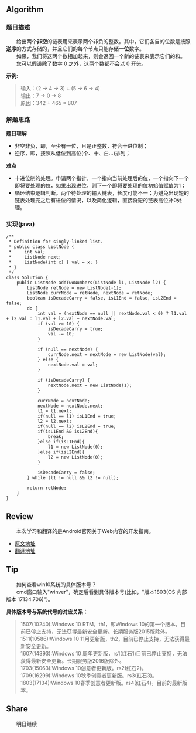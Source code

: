 ## Algorithm
### 题目描述
&emsp;&emsp;给出两个**非空**的链表用来表示两个非负的整数。其中，它们各自的位数是按照**逆序**的方式存储的，并且它们的每个节点只能存储**一位**数字。  
　　如果，我们将这两个数相加起来，则会返回一个新的链表来表示它们的和。  
　　您可以假设除了数字 0 之外，这两个数都不会以 0 开头。  

**示例:**
> 输入：(2 -> 4 -> 3) + (5 -> 6 -> 4)  
> 输出：7 -> 0 -> 8  
> 原因：342 + 465 = 807  

### 解题思路
**题目理解**
* 非空非负，即，至少有一位，且是正整数，符合十进位制；
* 逆序，即，按照从低位到高位(个、十、白...)排列；  

**难点**  
* 十进位制的处理。申请两个指针，一个指向当前处理后的位，一个指向下一个即将要处理的位，如果出现进位，则下一个即将要处理的位初始值赋值为1；
* 循环结束逻辑判断。两个待处理的输入链表，长度可能不一；为避免出现短的链表处理完之后有进位的情况，以及简化逻辑，直接将短的链表高位补0处理。

### 实现(java)
```
/**
 * Definition for singly-linked list.
 * public class ListNode {
 *     int val;
 *     ListNode next;
 *     ListNode(int x) { val = x; }
 * }
 */
class Solution {
    public ListNode addTwoNumbers(ListNode l1, ListNode l2) {
        ListNode retNode = new ListNode(-1);
        ListNode currNode = retNode, nextNode = retNode;
        boolean isDecadeCarry = false, isL1End = false, isL2End = false;
        do {
            int val = (nextNode == null || nextNode.val < 0) ? l1.val + l2.val : l1.val + l2.val + nextNode.val;
            if (val >= 10) {
                isDecadeCarry = true;
                val -= 10;
            }

            if (null == nextNode) {
                currNode.next = nextNode = new ListNode(val);
            } else {
                nextNode.val = val;
            }

            if (isDecadeCarry) {
                nextNode.next = new ListNode(1);
            }

            currNode = nextNode;
            nextNode = nextNode.next;
            l1 = l1.next;
            if(null == l1) isL1End = true;
            l2 = l2.next;
            if(null == l2) isL2End = true;
            if(isL1End && isL2End){
                break;
            }else if(isL1End){
                l1 = new ListNode(0);
            }else if(isL2End){
                l2 = new ListNode(0);
            }

            isDecadeCarry = false;
        } while (l1 != null && l2 != null);

        return retNode;
    }
}
```
## Review
&emsp;&emsp;本次学习和翻译的是Android官网关于Web内容的开发指南。
* [原文地址](https://developer.android.google.cn/guide/webapps)
* [翻译地址](https://www.jianshu.com/p/45e5cd2d4baa)

## Tip
&emsp;&emsp;如何查看win10系统的具体版本号？  
　　cmd窗口输入"winver"，确定后看到具体版本号(比如，"版本1803(OS 内部版本 17134.706)")。  

**具体版本号与系统代号的对应关系：**
> 1507(10240):Windows 10 RTM，th1，即Windows 10的第一个版本。目前已停止支持，无法获得最新安全更新。长期服务版2015版除外。  
> 1511(10586):Windows 10 11月更新版，th2，目前已停止支持，无法获得最新安全更新。  
> 1607(14393):Windows 10 周年更新版，rs1(红石1)目前已停止支持，无法获得最新安全更新。长期服务版2016版除外。  
> 1703(15063):Windows 10创意者更新版。rs2(红石2)。  
> 1709(16299):Windows 10秋季创意者更新版。rs3(红石3)。  
> 1803(17134):Windows 10春季创意者更新版。rs4(红石4)。目前的最新版本。

## Share
&emsp;&emsp;明日继续
